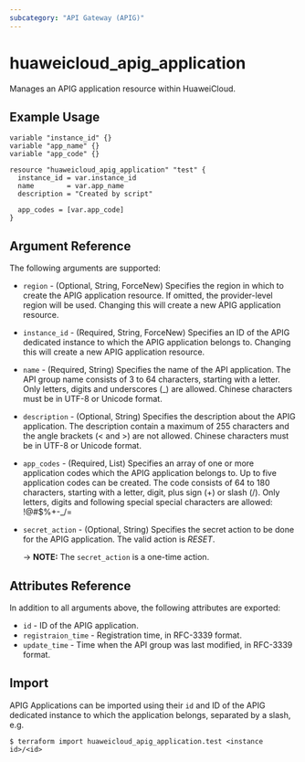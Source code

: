 ```yaml
---
subcategory: "API Gateway (APIG)"
---
```


# huaweicloud_apig_application

Manages an APIG application resource within HuaweiCloud.

## Example Usage

```hcl
variable "instance_id" {}
variable "app_name" {}
variable "app_code" {}

resource "huaweicloud_apig_application" "test" {
  instance_id = var.instance_id
  name        = var.app_name
  description = "Created by script"

  app_codes = [var.app_code]
}
```

## Argument Reference

The following arguments are supported:

* `region` - (Optional, String, ForceNew) Specifies the region in which to create the APIG application resource.
  If omitted, the provider-level region will be used.
  Changing this will create a new APIG application resource.

* `instance_id` - (Required, String, ForceNew) Specifies an ID of the APIG dedicated instance to which the APIG
  application belongs to.
  Changing this will create a new APIG application resource.

* `name` - (Required, String) Specifies the name of the API application.
  The API group name consists of 3 to 64 characters, starting with a letter.
  Only letters, digits and underscores (_) are allowed.
  Chinese characters must be in UTF-8 or Unicode format.

* `description` - (Optional, String) Specifies the description about the APIG application.
  The description contain a maximum of 255 characters and the angle brackets (< and >) are not allowed.
  Chinese characters must be in UTF-8 or Unicode format.

* `app_codes` - (Required, List) Specifies an array of one or more application codes which the APIG application
  belongs to.
  Up to five application codes can be created.
  The code consists of 64 to 180 characters, starting with a letter, digit, plus sign (+) or slash (/).
  Only letters, digits and following special special characters are allowed: !@#$%+-_/=

* `secret_action` - (Optional, String) Specifies the secret action to be done for the APIG application.
  The valid action is *RESET*.

  -> **NOTE:** The `secret_action` is a one-time action.

## Attributes Reference

In addition to all arguments above, the following attributes are exported:

* `id` - ID of the APIG application.
* `registraion_time` - Registration time, in RFC-3339 format.
* `update_time` - Time when the API group was last modified, in RFC-3339 format.

## Import

APIG Applications can be imported using their `id` and ID of the APIG dedicated instance to which the application
belongs, separated by a slash, e.g.
```
$ terraform import huaweicloud_apig_application.test <instance id>/<id>
```
